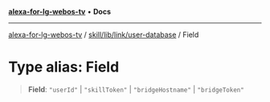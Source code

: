 [**alexa-for-lg-webos-tv**](../../../../../README.md) • **Docs**

***

[alexa-for-lg-webos-tv](../../../../../modules.md) / [skill/lib/link/user-database](../README.md) / Field

# Type alias: Field

> **Field**: `"userId"` \| `"skillToken"` \| `"bridgeHostname"` \| `"bridgeToken"`
